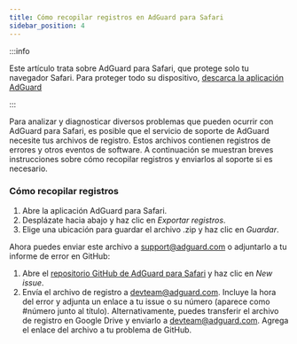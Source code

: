 ```yaml
---
title: Cómo recopilar registros en AdGuard para Safari
sidebar_position: 4
---
```


:::info

Este artículo trata sobre AdGuard para Safari, que protege solo tu navegador Safari. Para proteger todo su dispositivo, [descarca la aplicación AdGuard](https://agrd.io/download-kb-adblock)

:::

Para analizar y diagnosticar diversos problemas que pueden ocurrir con AdGuard para Safari, es posible que el servicio de soporte de AdGuard necesite tus archivos de registro. Estos archivos contienen registros de errores y otros eventos de software. A continuación se muestran breves instrucciones sobre cómo recopilar registros y enviarlos al soporte si es necesario.

### Cómo recopilar registros

1. Abre la aplicación AdGuard para Safari.
2. Desplázate hacia abajo y haz clic en _Exportar registros_.
3. Elige una ubicación para guardar el archivo .zip y haz clic en _Guardar_.

Ahora puedes enviar este archivo a support@adguard.com o adjuntarlo a tu informe de error en GitHub:

1. Abre el [repositorio GitHub de AdGuard para Safari](https://github.com/AdguardTeam/AdGuardForSafari/issues) y haz clic en _New issue_.
2. Envía el archivo de registro a devteam@adguard.com. Incluye la hora del error y adjunta un enlace a tu issue o su número (aparece como #número junto al título).
   Alternativamente, puedes transferir el archivo de registro en Google Drive y enviarlo a devteam@adguard.com. Agrega el enlace del archivo a tu problema de GitHub.
